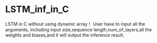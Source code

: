 # LSTM_inf_in_C
LSTM in C without using dynamic array！
User have to input all the arguments, including input size,sequence length,num_of_layers,all the weights and biases,and it will output the inference result. 
